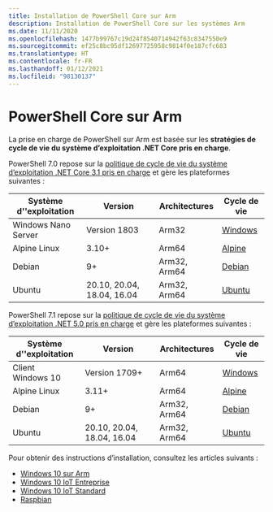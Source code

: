 ```yaml
---
title: Installation de PowerShell Core sur Arm
description: Installation de PowerShell Core sur les systèmes Arm
ms.date: 11/11/2020
ms.openlocfilehash: 1477b99767c19d24f8540714942f63c8347550e9
ms.sourcegitcommit: ef25c8bc95df12697725958c9814f0e187cfc683
ms.translationtype: HT
ms.contentlocale: fr-FR
ms.lasthandoff: 01/12/2021
ms.locfileid: "98130137"
---
```

# <a name="powershell-core-on-arm"></a>PowerShell Core sur Arm

La prise en charge de PowerShell sur Arm est basée sur les **stratégies de cycle de vie du système d’exploitation .NET Core pris en charge**.

PowerShell 7.0 repose sur la [politique de cycle de vie du système d’exploitation .NET Core 3.1 pris en charge](https://github.com/dotnet/core/blob/master/release-notes/3.1/3.1-supported-os.md) et gère les plateformes suivantes :

|         Système d''exploitation          |          Version           | Architectures |          Cycle de vie           |
| ------------------- | -------------------------- | ------------- | ---------------------------- |
| Windows Nano Server | Version 1803              | Arm32         | [Windows][Windows-lifecycle] |
| Alpine Linux        | 3.10+                      | Arm64         | [Alpine][Alpine-lifecycle]   |
| Debian              | 9+                         | Arm32, Arm64  | [Debian][Debian-lifecycle]   |
| Ubuntu              | 20.10, 20.04, 18.04, 16.04 | Arm32, Arm64  | [Ubuntu][Ubuntu-lifecycle]   |

PowerShell 7.1 repose sur la [politique de cycle de vie du système d’exploitation .NET 5.0 pris en charge](https://github.com/dotnet/core/blob/master/release-notes/5.0/5.0-supported-os.md) et gère les plateformes suivantes :

|        Système d''exploitation         |          Version           | Architectures |          Cycle de vie           |
| ----------------- | -------------------------- | ------------- | ---------------------------- |
| Client Windows 10 | Version 1709+              | Arm64         | [Windows][Windows-lifecycle] |
| Alpine Linux      | 3.11+                      | Arm64         | [Alpine][Alpine-lifecycle]   |
| Debian            | 9+                         | Arm32, Arm64  | [Debian][Debian-lifecycle]   |
| Ubuntu            | 20.10, 20.04, 18.04, 16.04 | Arm32, Arm64  | [Ubuntu][Ubuntu-lifecycle]   |

[Windows-lifecycle]: https://support.microsoft.com/help/13853/windows-lifecycle-fact-sheet
[Alpine-lifecycle]: https://wiki.alpinelinux.org/wiki/Alpine_Linux:Releases
[Debian-lifecycle]: https://wiki.debian.org/DebianReleases
[Ubuntu-lifecycle]: https://wiki.ubuntu.com/Releases

Pour obtenir des instructions d’installation, consultez les articles suivants :

- [Windows 10 sur Arm](installing-powershell-core-on-windows.md#installing-the-zip-package)
- [Windows 10 IoT Entreprise](installing-powershell-core-on-windows.md#deploying-on-windows-10-iot-enterprise)
- [Windows 10 IoT Standard](installing-powershell-core-on-windows.md#deploying-on-windows-10-iot-core)
- [Raspbian](installing-powershell-core-on-linux.md#raspbian)

